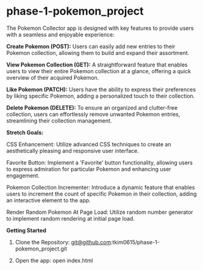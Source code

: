 # phase-1-pokemon_project

The Pokemon Collector app is designed with key features to provide users with a seamless and enjoyable experience:

**Create Pokemon (POST):**
Users can easily add new entries to their Pokemon collection, allowing them to build and expand their assortment.

**View Pokemon Collection (GET):**
A straightforward feature that enables users to view their entire Pokemon collection at a glance, offering a quick overview of their acquired Pokemon.

**Like Pokemon (PATCH):**
Users have the ability to express their preferences by liking specific Pokemon, adding a personalized touch to their collection.

**Delete Pokemon (DELETE):**
To ensure an organized and clutter-free collection, users can effortlessly remove unwanted Pokemon entries, streamlining their collection management.


**Stretch Goals:**

CSS Enhancement:
Utilize advanced CSS techniques to create an aesthetically pleasing and responsive user interface.

Favorite Button:
Implement a 'Favorite' button functionality, allowing users to express admiration for particular Pokemon and enhancing user engagement.

Pokemon Collection Incrementer:
Introduce a dynamic feature that enables users to increment the count of specific Pokemon in their collection, adding an interactive element to the app.

Render Random Pokemon At Page Load:
Utilize random number generator to implement random rendering at initial page load.



**Getting Started**

1. Clone the Repository:
git@github.com:tkim0615/phase-1-pokemon_project.git

2. Open the app:
open index.html